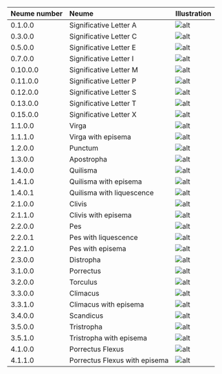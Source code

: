 | Neume number | Neume | Illustration |
|:---------|:---------|:---------|
| 0.1.0.0 | Significative Letter A |![alt](/notes/illustrations/neumes/0.1.0.0.png) |
| 0.3.0.0 | Significative Letter C |![alt](/notes/illustrations/neumes/0.3.0.0.png) |
| 0.5.0.0 | Significative Letter E |![alt](/notes/illustrations/neumes/0.5.0.0.png) |
| 0.7.0.0 | Significative Letter I |![alt](/notes/illustrations/neumes/0.7.0.0.png) |
| 0.10.0.0 | Significative Letter M |![alt](/notes/illustrations/neumes/0.10.0.0.png) |
| 0.11.0.0 | Significative Letter P |![alt](/notes/illustrations/neumes/0.11.0.0.png) |
| 0.12.0.0 | Significative Letter S |![alt](/notes/illustrations/neumes/0.12.0.0.png) |
| 0.13.0.0 | Significative Letter T |![alt](/notes/illustrations/neumes/0.13.0.0.png) |
| 0.15.0.0 | Significative Letter X |![alt](/notes/illustrations/neumes/0.1.0.0.png) |
| 1.1.0.0 | Virga |![alt](/notes/illustrations/neumes/1.1.0.0.png) |
| 1.1.1.0 | Virga with episema |![alt](/notes/illustrations/neumes/1.1.1.0.png) |
| 1.2.0.0 | Punctum  |![alt](/notes/illustrations/neumes/1.2.0.0.png) |
| 1.3.0.0 | Apostropha  |![alt](/notes/illustrations/neumes/1.3.0.0.png) |
| 1.4.0.0 | Quilisma  |![alt](/notes/illustrations/neumes/1.4.0.0.png) |
| 1.4.1.0 | Quilisma with episema  |![alt](/notes/illustrations/neumes/1.4.1.0.png) |
| 1.4.0.1 | Quilisma with liquescence  |![alt](/notes/illustrations/neumes/1.4.0.1.png) |
| 2.1.0.0 | Clivis  |![alt](/notes/illustrations/neumes/2.1.0.0.png) |
| 2.1.1.0 | Clivis with episema  |![alt](/notes/illustrations/neumes/2.1.1.0.png) |
| 2.2.0.0 | Pes  |![alt](/notes/illustrations/neumes/2.2.0.0.png) |
| 2.2.0.1 | Pes with liquescence  |![alt](/notes/illustrations/neumes/2.2.0.1.png) |
| 2.2.1.0 | Pes with episema  |![alt](/notes/illustrations/neumes/2.2.1.0.png) |
| 2.3.0.0 | Distropha  |![alt](/notes/illustrations/neumes/2.3.0.0.png) |
| 3.1.0.0 | Porrectus  |![alt](/notes/illustrations/neumes/3.1.0.0.png) |
| 3.2.0.0 | Torculus  |![alt](/notes/illustrations/neumes/3.2.0.0.png) |
| 3.3.0.0 | Climacus  |![alt](/notes/illustrations/neumes/3.3.0.0.png) |
| 3.3.1.0 | Climacus with episema  |![alt](/notes/illustrations/neumes/3.3.1.0.png) |
| 3.4.0.0 | Scandicus  |![alt](/notes/illustrations/neumes/3.4.0.0.png) |
| 3.5.0.0 | Tristropha  |![alt](/notes/illustrations/neumes/3.5.0.0.png) |
| 3.5.1.0 | Tristropha with episema  |![alt](/notes/illustrations/neumes/3.5.1.0.png) |
| 4.1.0.0 | Porrectus Flexus  |![alt](/notes/illustrations/neumes/4.1.0.0.png) |
| 4.1.1.0 | Porrectus Flexus with episema  |![alt](/notes/illustrations/neumes/4.1.1.0.png) |
